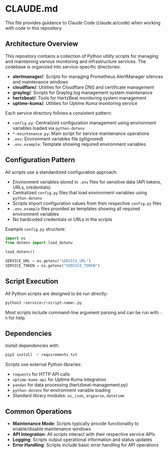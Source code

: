 # CLAUDE.md

This file provides guidance to Claude Code (claude.ai/code) when working with code in this repository.

## Architecture Overview

This repository contains a collection of Python utility scripts for managing and maintaining various monitoring and infrastructure services. The codebase is organized into service-specific directories:

- **alertmanager/**: Scripts for managing Prometheus AlertManager silences and maintenance windows
- **cloudflare/**: Utilities for Cloudflare DNS and certificate management
- **graylog/**: Scripts for Graylog log management system maintenance
- **hertzbeat/**: Tools for HertzBeat monitoring system management
- **uptime-kuma/**: Utilities for Uptime Kuma monitoring service

Each service directory follows a consistent pattern:
- `config.py`: Centralized configuration management using environment variables loaded via `python-dotenv`
- `*-maintenance.py`: Main script for service maintenance operations
- `.env`: Environment variables file (gitignored)
- `.env.example`: Template showing required environment variables

## Configuration Pattern

All scripts use a standardized configuration approach:
- Environment variables stored in `.env` files for sensitive data (API tokens, URLs, credentials)
- Centralized `config.py` files that load environment variables using `python-dotenv`
- Scripts import configuration values from their respective `config.py` files
- `.env.example` files provided as templates showing all required environment variables
- No hardcoded credentials or URLs in the scripts

Example `config.py` structure:
```python
import os
from dotenv import load_dotenv

load_dotenv()

SERVICE_URL = os.getenv("SERVICE_URL")
SERVICE_TOKEN = os.getenv("SERVICE_TOKEN")
```

## Script Execution

All Python scripts are designed to be run directly:
```bash
python3 <service>/<script-name>.py
```

Most scripts include command-line argument parsing and can be run with `-h` for help.

## Dependencies

Install dependencies with:
```bash
pip3 install -r requirements.txt
```

Scripts use external Python libraries:
- `requests` for HTTP API calls
- `uptime-kuma-api` for Uptime Kuma integration
- `pandas` for data processing (hertzbeat-management.py)
- `python-dotenv` for environment variable loading
- Standard library modules: `os`, `json`, `argparse`, `datetime`

## Common Operations

- **Maintenance Mode**: Scripts typically provide functionality to enable/disable maintenance windows
- **API Integration**: All scripts interact with their respective service APIs
- **Logging**: Scripts output operational information and status updates
- **Error Handling**: Scripts include basic error handling for API operations